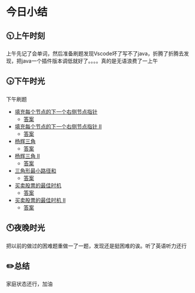 # 今日小结

## :clock1030:上午时刻

上午先记了会单词，然后准备刷题发现Vscode坏了写不了java，折腾了折腾去发现，把java一个插件版本调低就好了。。。。真的是无语浪费了一上午




## :clock430:下午时光

下午刷题

* [填充每个节点的下一个右侧节点指针](https://leetcode-cn.com/problems/populating-next-right-pointers-in-each-node/)
  * [答案](https://github.com/zhou-ning/LeetCode/blob/master/leetCode/connect.java)
* [填充每个节点的下一个右侧节点指针 II](https://leetcode-cn.com/problems/populating-next-right-pointers-in-each-node-ii/)
  * [答案](https://github.com/zhou-ning/LeetCode/blob/master/leetCode/connect2.java)
* [杨辉三角](https://leetcode-cn.com/problems/pascals-triangle/)
  * [答案](https://github.com/zhou-ning/LeetCode/blob/master/leetCode/generate.java)
* [杨辉三角 II](https://leetcode-cn.com/problems/pascals-triangle-ii/)
  * [答案](https://github.com/zhou-ning/LeetCode/blob/master/leetCode/getRow.java)
* [ 三角形最小路径和](https://leetcode-cn.com/problems/triangle/)
  * [答案](https://github.com/zhou-ning/LeetCode/blob/master/leetCode/minimumTotal.java)
* [买卖股票的最佳时机](https://leetcode-cn.com/problems/best-time-to-buy-and-sell-stock/)
  * [答案](https://github.com/zhou-ning/LeetCode/blob/master/leetCode/maxProfit.java)
* [买卖股票的最佳时机 II](https://leetcode-cn.com/problems/best-time-to-buy-and-sell-stock-ii/)
  * [答案](https://github.com/zhou-ning/LeetCode/blob/master/leetCode/maxProfit2.java)



## :clock11:夜晚时光

把以前的做过的困难题重做一了一题，发现还是挺困难的诶。听了英语听力还行



## :pencil2:总结

家庭状态还行，加油
